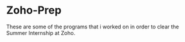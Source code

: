 # Zoho-Prep
These are some of the programs that i worked on in order to clear the Summer Internship at Zoho. 
